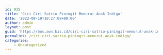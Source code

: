 ```yaml
---
id: 935
title: 'Ciri Ciri Satrio Piningit Menurut Anak Indigo'
date: '2022-09-19T10:27:08+00:00'
author: admin
layout: post
guid: 'https://bos.awn.biz.id/ciri-ciri-satrio-piningit-menurut-anak-indigo/'
permalink: /ciri-ciri-satrio-piningit-menurut-anak-indigo/
categories:
    - Uncategorized
---
```



